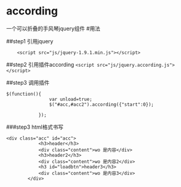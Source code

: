 # according
一个可以折叠的手风琴jquery组件
#用法


##step1 引用jquery
```
	<script src="js/jquery-1.9.1.min.js"></script>
```
##step2 引用插件according
`<script src="js/jquery.according.js"></script>`

##step3 调用插件
```
$(function(){
				var unload=true;
				$("#acc,#acc2").according({"start":0});
				
			});
```

###step3  html格式书写
```
<div class="acc" id="acc">
			<h3>header</h3>
			<div class="content">wo 是内容</div>
			<h3>header2</h3>
			<div class="content">wo 是内容2</div>
			<h3 id="loadbtn">header3</h3>
			<div class="content">wo 是内容3</div>
		</div>
```




